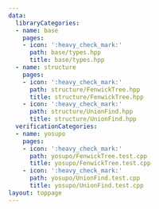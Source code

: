 ```yaml
---
data:
  libraryCategories:
  - name: base
    pages:
    - icon: ':heavy_check_mark:'
      path: base/types.hpp
      title: base/types.hpp
  - name: structure
    pages:
    - icon: ':heavy_check_mark:'
      path: structure/FenwickTree.hpp
      title: structure/FenwickTree.hpp
    - icon: ':heavy_check_mark:'
      path: structure/UnionFind.hpp
      title: structure/UnionFind.hpp
  verificationCategories:
  - name: yosupo
    pages:
    - icon: ':heavy_check_mark:'
      path: yosupo/FenwickTree.test.cpp
      title: yosupo/FenwickTree.test.cpp
    - icon: ':heavy_check_mark:'
      path: yosupo/UnionFind.test.cpp
      title: yosupo/UnionFind.test.cpp
layout: toppage
---
```

